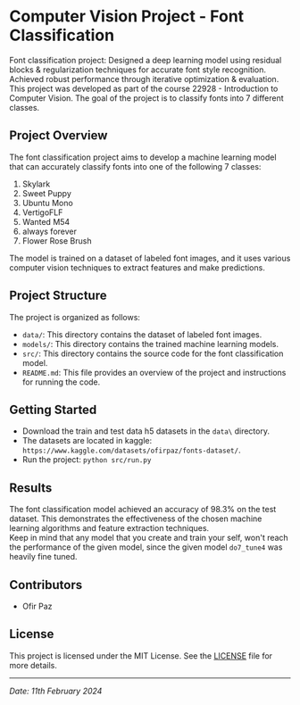 # Computer Vision Project - Font Classification

Font classification project: Designed a deep learning model using residual blocks &amp; regularization techniques for accurate font style recognition. Achieved robust performance through iterative optimization &amp; evaluation. \
This project was developed as part of the course 22928 - Introduction to Computer Vision. The goal of the project is to classify fonts into 7 different classes.

## Project Overview

The font classification project aims to develop a machine learning model that can accurately classify fonts into one of the following 7 classes:

1. Skylark
2. Sweet Puppy
3. Ubuntu Mono
4. VertigoFLF
5. Wanted M54
6. always forever
7. Flower Rose Brush


The model is trained on a dataset of labeled font images, and it uses various computer vision techniques to extract features and make predictions.

## Project Structure

The project is organized as follows:

- `data/`: This directory contains the dataset of labeled font images.
- `models/`: This directory contains the trained machine learning models.
- `src/`: This directory contains the source code for the font classification model.
- `README.md`: This file provides an overview of the project and instructions for running the code.

## Getting Started

- Download the train and test data h5 datasets in the `data\` directory.
- The datasets are located in kaggle: `https://www.kaggle.com/datasets/ofirpaz/fonts-dataset/`.
- Run the project: `python src/run.py`

## Results

The font classification model achieved an accuracy of 98.3% on the test dataset. This demonstrates the effectiveness of the chosen machine learning algorithms and feature extraction techniques. \
Keep in mind that any model that you create and train your self, won't reach the performance of
the given model, since the given model `do7_tune4` was heavily fine tuned.

## Contributors

- Ofir Paz

## License

This project is licensed under the MIT License. See the [LICENSE](./LICENSE) file for more details.

---

*Date: 11th February 2024*
